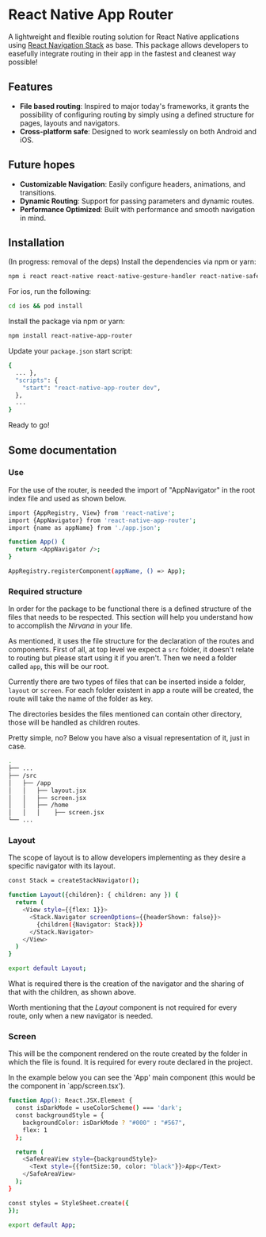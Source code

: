 # React Native App Router

A lightweight and flexible routing solution for React Native applications using [React Navigation Stack](https://reactnavigation.org/) as base. This package allows developers to easefully integrate routing in their app in the fastest and cleanest way possible!

## Features

- **File based routing**: Inspired to major today's frameworks, it grants the possibility of configuring routing by simply using a defined structure for pages, layouts and navigators.
- **Cross-platform safe**: Designed to work seamlessly on both Android and iOS.

## Future hopes

- **Customizable Navigation**: Easily configure headers, animations, and transitions.
- **Dynamic Routing**: Support for passing parameters and dynamic routes.
- **Performance Optimized**: Built with performance and smooth navigation in mind.

## Installation

(In progress: removal of the deps) Install the dependencies via npm or yarn:

```bash
npm i react react-native react-native-gesture-handler react-native-safe-area-context react-native-screens @react-navigation/bottom-tabs @react-navigation/drawer @react-navigation/material-top-tabs @react-navigation/native @react-navigation/native-stack @react-navigation/stack
```

For ios, run the following:

```bash
cd ios && pod install
```

Install the package via npm or yarn:

```bash
npm install react-native-app-router
```

Update your `package.json` start script:

```bash
{
  ... },
  "scripts": {
    "start": "react-native-app-router dev",
  },
  ...
}
```

Ready to go!

## Some documentation

### Use

For the use of the router, is needed the import of "AppNavigator" in the root index file and used as shown below.

```bash
import {AppRegistry, View} from 'react-native';
import {AppNavigator} from 'react-native-app-router';
import {name as appName} from './app.json';

function App() {
  return <AppNavigator />;
}

AppRegistry.registerComponent(appName, () => App);
```

### Required structure

In order for the package to be functional there is a defined structure of the files that needs to be respected. This section will help you understand how to accomplish the _Nirvana_ in your life.

As mentioned, it uses the file structure for the declaration of the routes and components. First of all, at top level we expect a `src` folder, it doesn't relate to routing but please start using it if you aren't. Then we need a folder called `app`, this will be our root.

Currently there are two types of files that can be inserted inside a folder, `layout` or `screen`. For each folder existent in app a route will be created, the route will take the name of the folder as key.

The directories besides the files mentioned can contain other directory, those will be handled as children routes.

Pretty simple, no? Below you have also a visual representation of it, just in case.

```bash
.
├── ...
├── /src
│   ├── /app
│   │   ├── layout.jsx
│   │   ├── screen.jsx
│   │   ├── /home
│   │   │    ├── screen.jsx
└── ...
```

### Layout

The scope of layout is to allow developers implementing as they desire a specific navigator with its layout.

```bash
const Stack = createStackNavigator();

function Layout({children}: { children: any }) {
  return (
    <View style={{flex: 1}}>
      <Stack.Navigator screenOptions={{headerShown: false}}>
        {children({Navigator: Stack})}
      </Stack.Navigator>
    </View>
  )
}

export default Layout;
```

What is required there is the creation of the navigator and the sharing of that with the children, as shown above.

Worth mentioning that the _Layout_ component is not required for every route, only when a new navigator is needed.

### Screen

This will be the component rendered on the route created by the folder in which the file is found. It is required for every route declared in the project.

In the example below you can see the 'App' main component (this would be the component in `app/screen.tsx').

```bash
function App(): React.JSX.Element {
  const isDarkMode = useColorScheme() === 'dark';
  const backgroundStyle = {
    backgroundColor: isDarkMode ? "#000" : "#567",
    flex: 1
  };

  return (
    <SafeAreaView style={backgroundStyle}>
      <Text style={{fontSize:50, color: "black"}}>App</Text>
    </SafeAreaView>
  );
}

const styles = StyleSheet.create({
});

export default App;
```
